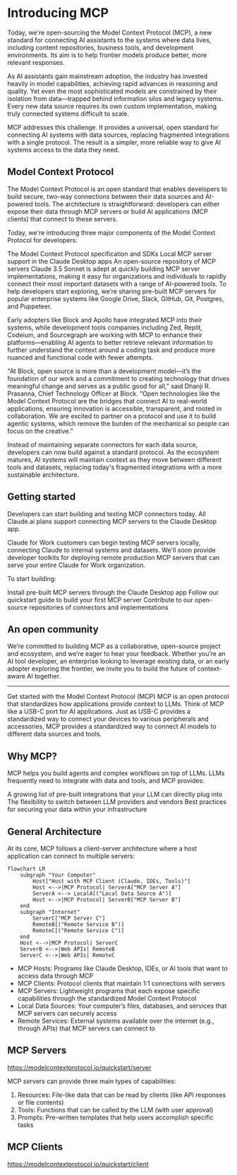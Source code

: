 # Introducing MCP

Today, we're open-sourcing the Model Context Protocol (MCP), a new standard for connecting AI assistants to the systems where data lives, including content repositories, business tools, and development environments. Its aim is to help frontier models produce better, more relevant responses.

As AI assistants gain mainstream adoption, the industry has invested heavily in model capabilities, achieving rapid advances in reasoning and quality. Yet even the most sophisticated models are constrained by their isolation from data—trapped behind information silos and legacy systems. Every new data source requires its own custom implementation, making truly connected systems difficult to scale.

MCP addresses this challenge. It provides a universal, open standard for connecting AI systems with data sources, replacing fragmented integrations with a single protocol. The result is a simpler, more reliable way to give AI systems access to the data they need.

## Model Context Protocol

The Model Context Protocol is an open standard that enables developers to build secure, two-way connections between their data sources and AI-powered tools. The architecture is straightforward: developers can either expose their data through MCP servers or build AI applications (MCP clients) that connect to these servers.

Today, we're introducing three major components of the Model Context Protocol for developers:

The Model Context Protocol specification and SDKs
Local MCP server support in the Claude Desktop apps
An open-source repository of MCP servers
Claude 3.5 Sonnet is adept at quickly building MCP server implementations, making it easy for organizations and individuals to rapidly connect their most important datasets with a range of AI-powered tools. To help developers start exploring, we’re sharing pre-built MCP servers for popular enterprise systems like Google Drive, Slack, GitHub, Git, Postgres, and Puppeteer.

Early adopters like Block and Apollo have integrated MCP into their systems, while development tools companies including Zed, Replit, Codeium, and Sourcegraph are working with MCP to enhance their platforms—enabling AI agents to better retrieve relevant information to further understand the context around a coding task and produce more nuanced and functional code with fewer attempts.

"At Block, open source is more than a development model—it’s the foundation of our work and a commitment to creating technology that drives meaningful change and serves as a public good for all,” said Dhanji R. Prasanna, Chief Technology Officer at Block. “Open technologies like the Model Context Protocol are the bridges that connect AI to real-world applications, ensuring innovation is accessible, transparent, and rooted in collaboration. We are excited to partner on a protocol and use it to build agentic systems, which remove the burden of the mechanical so people can focus on the creative.”

Instead of maintaining separate connectors for each data source, developers can now build against a standard protocol. As the ecosystem matures, AI systems will maintain context as they move between different tools and datasets, replacing today's fragmented integrations with a more sustainable architecture.

## Getting started

Developers can start building and testing MCP connectors today. All Claude.ai plans support connecting MCP servers to the Claude Desktop app.

Claude for Work customers can begin testing MCP servers locally, connecting Claude to internal systems and datasets. We'll soon provide developer toolkits for deploying remote production MCP servers that can serve your entire Claude for Work organization.

To start building:

Install pre-built MCP servers through the Claude Desktop app
Follow our quickstart guide to build your first MCP server
Contribute to our open-source repositories of connectors and implementations

## An open community

We’re committed to building MCP as a collaborative, open-source project and ecosystem, and we’re eager to hear your feedback. Whether you’re an AI tool developer, an enterprise looking to leverage existing data, or an early adopter exploring the frontier, we invite you to build the future of context-aware AI together.

---

Get started with the Model Context Protocol (MCP)
MCP is an open protocol that standardizes how applications provide context to LLMs. Think of MCP like a USB-C port for AI applications. Just as USB-C provides a standardized way to connect your devices to various peripherals and accessories, MCP provides a standardized way to connect AI models to different data sources and tools.

## Why MCP?

MCP helps you build agents and complex workflows on top of LLMs. LLMs frequently need to integrate with data and tools, and MCP provides:

A growing list of pre-built integrations that your LLM can directly plug into
The flexibility to switch between LLM providers and vendors
Best practices for securing your data within your infrastructure

## General Architecture

At its core, MCP follows a client-server architecture where a host application can connect to multiple servers:

```mermaid
flowchart LR
    subgraph "Your Computer"
        Host["Host with MCP Client (Claude, IDEs, Tools)"]
        Host <-->|MCP Protocol| ServerA["MCP Server A"]
        ServerA <--> LocalA[("Local Data Source A")]
        Host <-->|MCP Protocol| ServerB["MCP Server B"]
    end
    subgraph "Internet"
        ServerC["MCP Server C"]
        RemoteB[("Remote Service B")]
        RemoteC[("Remote Service C")]
    end
    Host <-->|MCP Protocol| ServerC
    ServerB <-->|Web APIs| RemoteB
    ServerC <-->|Web APIs| RemoteC
```

- MCP Hosts: Programs like Claude Desktop, IDEs, or AI tools that want to access data through MCP
- MCP Clients: Protocol clients that maintain 1:1 connections with servers
- MCP Servers: Lightweight programs that each expose specific capabilities through the standardized Model Context Protocol
- Local Data Sources: Your computer’s files, databases, and services that MCP servers can securely access
- Remote Services: External systems available over the internet (e.g., through APIs) that MCP servers can connect to

## MCP Servers

<https://modelcontextprotocol.io/quickstart/server>

MCP servers can provide three main types of capabilities:

1. Resources: File-like data that can be read by clients (like API responses or file contents)
2. Tools: Functions that can be called by the LLM (with user approval)
3. Prompts: Pre-written templates that help users accomplish specific tasks

## MCP Clients

<https://modelcontextprotocol.io/quickstart/client>

